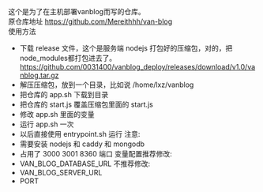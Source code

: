 这个是为了在主机部署vanblog而写的仓库。  
原仓库地址 https://github.com/Mereithhh/van-blog  
使用方法
- 下载 release 文件，这个是服务端 nodejs 打包好的压缩包，对的，把node_modules都打包进去了。  
  https://github.com/0031400/vanblog_deploy/releases/download/v1.0/vanblog.tar.gz
- 解压压缩包，放到一个目录，比如说 /home/lxz/vanblog
- 把仓库的 app.sh 下载到目录
- 把仓库的 start.js 覆盖压缩包里面的 start.js
- 修改 app.sh 里面的变量
- 运行 app.sh 一次
- 以后直接使用 entrypoint.sh 运行
注意:
- 需要安装 nodejs 和 caddy 和 mongodb
- 占用了 3000 3001 8360 端口
变量配置推荐修改:
- VAN_BLOG_DATABASE_URL
不推荐修改:
- VAN_BLOG_SERVER_URL
- PORT
